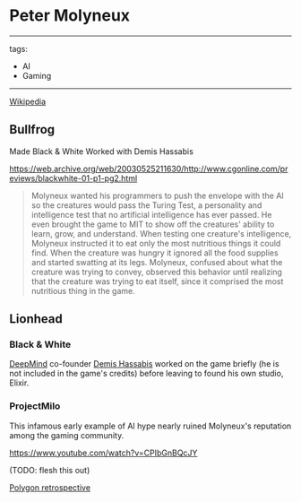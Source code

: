 # Peter Molyneux
---
tags:
  - AI
  - Gaming
---

[Wikipedia](https://en.wikipedia.org/wiki/Peter_Molyneux)

## Bullfrog

Made Black & White
Worked with Demis Hassabis

https://web.archive.org/web/20030525211630/http://www.cgonline.com/previews/blackwhite-01-p1-pg2.html

> Molyneux wanted his programmers to push the envelope with the AI so the creatures would pass the Turing Test, a personality and intelligence test that no artificial intelligence has ever passed. He even brought the game to MIT to show off the creatures' ability to learn, grow, and understand. When testing one creature's intelligence, Molyneux instructed it to eat only the most nutritious things it could find. When the creature was hungry it ignored all the food supplies and started swatting at its legs. Molyneux, confused about what the creature was trying to convey, observed this behavior until realizing that the creature was trying to eat itself, since it comprised the most nutritious thing in the game.

## Lionhead

### Black & White

[DeepMind](../Cartography/Technomundistan-Technophilistan/DeepMind.md) co-founder [Demis Hassabis](Demis%20Hassabis.md) worked on the game briefly (he is not included in the game's credits) before leaving to found his own studio, Elixir.

### ProjectMilo

This infamous early example of AI hype nearly ruined Molyneux's reputation among the gaming community.

https://www.youtube.com/watch?v=CPIbGnBQcJY

(TODO: flesh this out)

[Polygon retrospective](https://www.polygon.com/features/2013/3/21/4063508/milo-and-kate)







